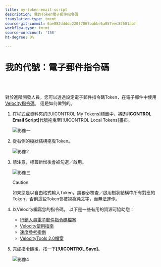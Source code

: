 ```yaml
---
title: my-token-email-script
description: 我的Token電子郵件指令碼
translation-type: tm+mt
source-git-commit: 6ae882dddda220f7067babbe5a057eec82601abf
workflow-type: tm+mt
source-wordcount: '158'
ht-degree: 0%

---
```



# 我的代號：電子郵件指令碼

<br> 

對於進階開發人員，您可以透過設定電子郵件指令碼Token，在電子郵件中使用[Velocity指令碼](https://velocity.apache.org/engine/1.7/user-guide.html)。 這是如何做到的。

1. 在程式或資料夾的[!UICONTROL My Tokens]標籤中，將&#x200B;**[!UICONTROL Email Script]**&#x200B;代號拖曳至[!UICONTROL Local Tokens]畫布。

   ![影像一](/help/sky/assets/my-tokens/my-token-email-script/my-token-email-script-1.png)

1. 從右側的樹狀結構拖曳Token。

   ![影像2](/help/sky/assets/my-tokens/my-token-email-script/my-token-email-script-2.png)

1. 請注意，標籤新增後會被勾選／啟用。

   ![影像三](/help/sky/assets/my-tokens/my-token-email-script/my-token-email-script-3.png)

   >[!CAUTION]
   >
   >如果您是以自由格式輸入Token，請務必檢查／啟用樹狀結構中所有對應的Token，否則這些Token會被視為純文字，而無法運作。

1. 以Velocity編寫您的指令碼。 以下是一些有用的資源可協助您：

   * [行銷人員電子郵件指令碼檔案](https://developers.marketo.com/email-scripting/)
   * [Velocity使用指南](https://velocity.apache.org/engine/devel/user-guide.html)
   * [速度參考指南](https://velocity.apache.org/engine/devel/vtl-reference-guide.html)
   * [VelocityTools 2.0檔案](https://velocity.apache.org/tools/releases/2.0/javadoc/index.html)

1. 完成指令碼後，按一下&#x200B;**[!UICONTROL Save]**。

   ![影像4](/help/sky/assets/my-tokens/my-token-email-script/my-token-email-script-4.png)
